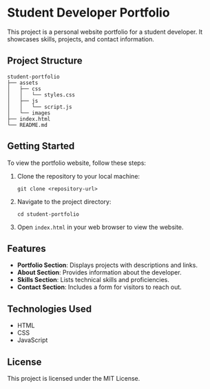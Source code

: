 # Student Developer Portfolio

This project is a personal website portfolio for a student developer. It showcases skills, projects, and contact information.

## Project Structure

```
student-portfolio
├── assets
│   ├── css
│   │   └── styles.css
│   ├── js
│   │   └── script.js
│   └── images
├── index.html
└── README.md
```

## Getting Started

To view the portfolio website, follow these steps:

1. Clone the repository to your local machine:
   ```
   git clone <repository-url>
   ```

2. Navigate to the project directory:
   ```
   cd student-portfolio
   ```

3. Open `index.html` in your web browser to view the website.

## Features

- **Portfolio Section**: Displays projects with descriptions and links.
- **About Section**: Provides information about the developer.
- **Skills Section**: Lists technical skills and proficiencies.
- **Contact Section**: Includes a form for visitors to reach out.

## Technologies Used

- HTML
- CSS
- JavaScript

## License

This project is licensed under the MIT License.